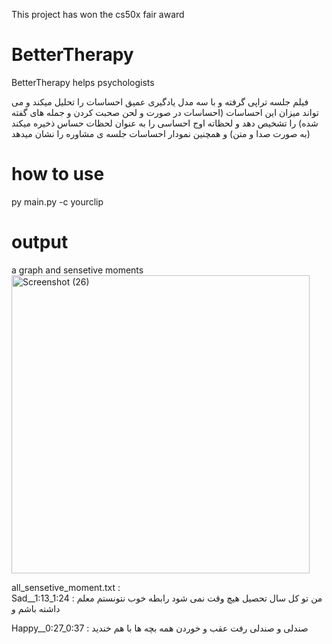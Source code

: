 This project has won the cs50x fair award

# BetterTherapy
BetterTherapy helps psychologists

فیلم جلسه تراپی گرفته و با سه مدل یادگیری عمیق احساسات را تحلیل میکند و می تواند میزان این احساسات (احساسات در صورت و لحن صحبت کردن و جمله های گفته شده) را تشخیص دهد و لحظاته اوج احساسی را به عنوان لحظات حساس ذخیره میکند (به صورت صدا و متن) و همچنین نمودار احساسات جلسه ی مشاوره را نشان میدهد 

# how to use
py main.py -c yourclip

# output
a graph and sensetive moments
<img width="477" alt="Screenshot (26)" src="https://user-images.githubusercontent.com/62204940/163457819-2c337e3b-40a3-421c-804c-f69ace819617.png">

all_sensetive_moment.txt :  
Sad__1:13_1:24  : من تو کل سال تحصیل هیچ وقت نمی شود رابطه خوب نتونستم معلم داشته باشم و

Happy__0:27_0:37  : صندلی و صندلی رفت عقب و خوردن همه بچه ها با هم خندید
